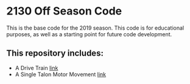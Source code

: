 # 2130 Off Season Code
This is the base code for the 2019 season. This code is for educational purposes, as well as a starting point for future code development.

## This repository includes:
- A Drive Train [link](https://github.com/2130-Programmers/BaseCode/tree/master/BasicTankDriveTrain)
- A Single Talon Motor Movement [link](https://github.com/2130-Programmers/BaseCode/tree/master/TalonMotorMovement)
